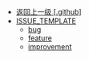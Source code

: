 - [返回上一级 [.github]](web前端/视频相关/plyr/plyr-3.7.8/.github/)
- [ISSUE_TEMPLATE](web前端/视频相关/plyr/plyr-3.7.8/.github/ISSUE_TEMPLATE/)
  - [bug](web前端/视频相关/plyr/plyr-3.7.8/.github/ISSUE_TEMPLATE/bug.md)
  - [feature](web前端/视频相关/plyr/plyr-3.7.8/.github/ISSUE_TEMPLATE/feature.md)
  - [improvement](web前端/视频相关/plyr/plyr-3.7.8/.github/ISSUE_TEMPLATE/improvement.md)
